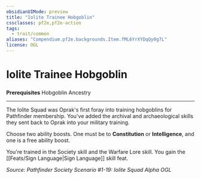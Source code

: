 ```yaml
---
obsidianUIMode: preview
title: "Iolite Trainee Hobgoblin"
cssclasses: pf2e,pf2e-action
tags:
  - trait/common
aliases: "Compendium.pf2e.backgrounds.Item.fML6YrXYDqQy0g7L"
license: OGL
---
```

# Iolite Trainee Hobgoblin

### 






**Prerequisites** Hobgoblin Ancestry

* * *

The Iolite Squad was Oprak's first foray into training hobgoblins for Pathfinder membership. You've added the archival and archaeological skills they sent back to Oprak into your military training.

Choose two ability boosts. One must be to **Constitution** or **Intelligence**, and one is a free ability boost.

You're trained in the Society skill and the Warfare Lore skill. You gain the [[Feats/Sign Language|Sign Language]] skill feat.

*Source: Pathfinder Society Scenario #1-19: Iolite Squad Alpha*
*OGL*